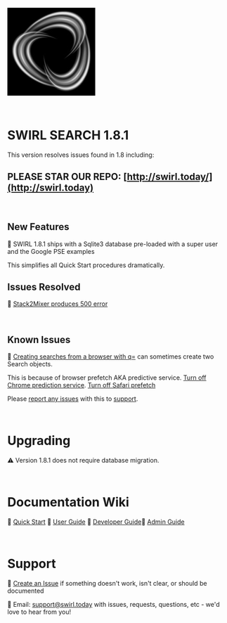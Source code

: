 ![SWIRL Logo](./images/swirl_logo_notext_200.jpg)

<br/>

# SWIRL SEARCH 1.8.1

This version resolves issues found in 1.8 including:

## PLEASE STAR OUR REPO: [http://swirl.today/](http://swirl.today)

<br/>

## New Features

:small_blue_diamond: SWIRL 1.8.1 ships with a Sqlite3 database pre-loaded with a super user and the Google PSE examples

This simplifies all Quick Start procedures dramatically.

## Issues Resolved

:small_blue_diamond: [Stack2Mixer produces 500 error](https://github.com/sidprobstein/swirl-search/issues/95)

<br/>

## Known Issues

:small_blue_diamond: [Creating searches from a browser with q=](https://github.com/sidprobstein/swirl-search/wiki/2.-User-Guide#creating-a-search-object-with-the-q-url-parameter) can sometimes create two Search objects. 

This is because of browser prefetch AKA predictive service. [Turn off Chrome prediction service](https://www.ghacks.net/2019/04/23/missing-chromes-use-a-prediction-service-setting/). [Turn off Safari prefetch](https://stackoverflow.com/questions/29214246/how-to-turn-off-safaris-prefetch-feature)

Please [report any issues](https://github.com/sidprobstein/swirl-search/issues/) with this to [support](#support).

<br/>

# Upgrading

:warning: Version 1.8.1 does not require database migration. 

<br/>

# Documentation Wiki

:small_blue_diamond: [Quick Start](https://github.com/sidprobstein/swirl-search/wiki/1.-Quick-Start)
:small_blue_diamond: [User Guide](https://github.com/sidprobstein/swirl-search/wiki/2.-User-Guide)
:small_blue_diamond: [Developer Guide](https://github.com/sidprobstein/swirl-search/wiki/3.-Developer-Guide):small_blue_diamond: [Admin Guide](https://github.com/sidprobstein/swirl-search/wiki/4.-Admin-Guide)

<br/>

# Support

:small_blue_diamond: [Create an Issue](https://github.com/sidprobstein/swirl-search/issues) if something doesn't work, isn't clear, or should be documented

:small_blue_diamond: Email: [support@swirl.today](mailto:support@swirl.today) with issues, requests, questions, etc - we'd love to hear from you!
